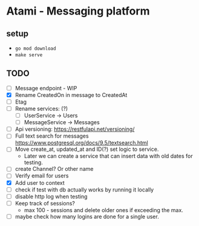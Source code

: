 # Atami - Messaging platform


## setup
- `go mod download`
- `make serve`

## TODO

- [ ] Message endpoint - WIP
- [x] Rename CreatedOn in message to CreatedAt
- [ ] Etag
- [ ] Rename services: (?)
    - [ ] UserService -> Users
    - [ ] MessageService -> Messages
- [ ] Api versioning: https://restfulapi.net/versioning/
- [ ] Full text search for messages https://www.postgresql.org/docs/9.5/textsearch.html
- [ ] Move create_at, updated_at  and ID(?) set logic to service. 
    - Later we can create a service that can insert data with old dates for testing.
- [ ] create Channel? Or other name
- [ ] Verify email for users
- [x] Add user to context
- [ ] check if test with db actually works by running it locally 
- [ ] disable http log when testing
- [ ] Keep track of sessions?
    - max 100 - sessions and delete older ones if exceeding the max.
- [ ] maybe check how many logins are done for a single user.